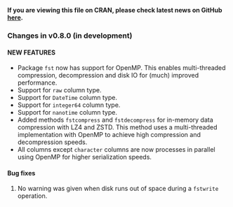 
**If you are viewing this file on CRAN, please check latest news on GitHub [here](https://github.com/fstpackage/fst/blob/develop/NEWS.md).**

### Changes in v0.8.0 (in development)

#### NEW FEATURES

- Package `fst` now has support for OpenMP. This enables multi-threaded compression, decompression and disk IO for (much) improved performance.
-  Support for `raw` column type.
-  Support for `DateTime` column type.
-  Support for `integer64` column type.
-  Support for `nanotime` column type.
-  Added methods `fstcompress` and `fstdecompress` for in-memory data compression with LZ4 and ZSTD. This method uses a multi-threaded implementation with OpenMP to achieve high compression and decompression speeds.
- All columns except `character` columns are now processes in parallel using OpenMP for higher serialization speeds.

#### Bug fixes

1. No warning was given when disk runs out of space during a `fstwrite` operation. 